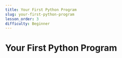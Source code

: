 ```yaml
---
title: Your First Python Program
slug: your-first-python-program
lesson_order: 3
difficulty: Beginner
---
```


# Your First Python Program

